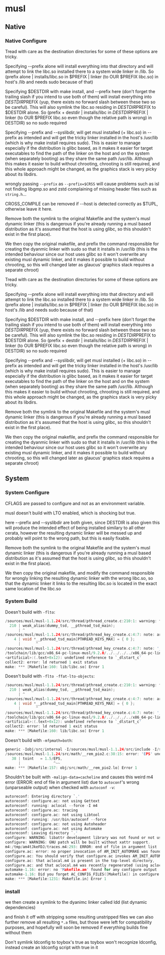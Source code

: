 # musl
## Native
### Native Configure
Tread with care as the destination directories for some of these options
are tricky.

Specifying --prefix alone will install everything into that directory and
will attempt to link the libc.so installed there to a system wide linker in
/lib.
So (prefix alone | installs/libc.so in $PREFIX | linker (to OUR $PREFIX
libc.so) in host's /lib and needs sudo because of that)

Specifying $DESTDIR with make install, and --prefix here (don't forget
the trailing slash if you intend to use both of them) will install
everything into $DESTDIR$PREFIX (yup, there exists no forward slash between
these two so be careful). This will also symlink the libc.so residing in
$DESTDIR$PREFIX to $DESTDIR alone.
So (prefix + destdir | installs/libc in $DESTDIR$PREFIX | linker (to OUR 
$PREFIX libc.so even though the relative path is wrong) in DESTDIR) so no
sudo required

Specifying --prefix and --syslibdir, will get musl installed (+ libc.so) in
--prefix as intended and will get the tricky linker installed in the host's
/usr/lib (which is why make install requires sudo). This is easier to
manage especially if the distribution is glibc based, as it makes it easier
for target executables to find the path of the linker on the host and on
the system (when separately booting) as they share the same path /usr/lib.
Although this makes it easier to build without chrooting, chrooting is still
required, and this whole approach might be changed, as the graphics stack
is very picky about its libdirs.

wrongly passing `--prefix` as `--prefix=$CRSS` will cause problems such as
isl not finding libgmp.so and zstd complaining of missing header files such
as `string.h`...

CROSS_COMPILE can be removed if --host is detected correctly as $TUPL,
otherwise leave it here.

Remove both the symlink to the original Makefile and the system's musl
dynamic linker (this is dangerous if you're already running a musl based
distribution as it's assumed that the host is using glibc, so this shouldn't
exist in the first place).

We then copy the original makefile, and prefix the command responsible
for creating the dyanmic linker with sudo so that it installs in /usr/lib
(this is the intended behaviour since our host uses glibc so it won't
overwrite any existing musl dynamic linker, and it makes it possible to
build without chrooting, so this will changed later as glaucus' graphics
stack requires a separate chroot)

Tread with care as the destination directories for some of these options
are tricky.

Specifying --prefix alone will install everything into that directory and
will attempt to link the libc.so installed there to a system wide linker in
/lib.
So (prefix alone | installs/libc.so in $PREFIX | linker (to OUR $PREFIX
libc.so) in host's /lib and needs sudo because of that)

Specifying $DESTDIR with make install, and --prefix here (don't forget
the trailing slash if you intend to use both of them) will install
everything into $DESTDIR$PREFIX (yup, there exists no forward slash between
these two so be careful). This will also symlink the libc.so residing in
$DESTDIR$PREFIX to $DESTDIR alone.
So (prefix + destdir | installs/libc in $DESTDIR$PREFIX | linker (to OUR 
$PREFIX libc.so even though the relative path is wrong) in DESTDIR) so no
sudo required

Specifying --prefix and --syslibdir, will get musl installed (+ libc.so) in
--prefix as intended and will get the tricky linker installed in the host's
/usr/lib (which is why make install requires sudo). This is easier to
manage especially if the distribution is glibc based, as it makes it easier
for target executables to find the path of the linker on the host and on
the system (when separately booting) as they share the same path /usr/lib.
Although this makes it easier to build without chrooting, chrooting is still
required, and this whole approach might be changed, as the graphics stack
is very picky about its libdirs.

Remove both the symlink to the original Makefile and the system's musl
dynamic linker (this is dangerous if you're already running a musl based
distribution as it's assumed that the host is using glibc, so this shouldn't
exist in the first place).

We then copy the original makefile, and prefix the command responsible
for creating the dyanmic linker with sudo so that it installs in /usr/lib
(this is the intended behaviour since our host uses glibc so it won't
overwrite any existing musl dynamic linker, and it makes it possible to
build without chrooting, so this will changed later as glaucus' graphics
stack requires a separate chroot)

## System
### System Configure

CFLAGS are passed to configure and not as an environment variable.

musl doesn't build with LTO enabled, which is shocking but true.

here --prefix and --syslibdir are both given, since DESTDIR is also given
this will produce the intended effect of being installed similary to all
other cerata, however the resulting dynamic linker will be messed up and
probably will point to the wrong path, but this is easily fixable.

Remove both the symlink to the original Makefile and the system's musl
dynamic linker (this is dangerous if you're already running a musl based
distribution as it's assumed that the host is using glibc, so this shouldn't
exist in the first place).

We then copy the original makefile, and modify the command responsible
for wrongly linking the resulting dynamic linker with the wrong libc.so, so
that the dynamic linker it links to the resulting libc.so is located in the
exact same location of the libc.so

### System Build
Doesn't build with `-flto`:
```C
/sources/musl/musl-1.1.24/src/thread/pthread_create.c:210:1: warning: type of '__pthread_tsd_main' does not match original declaration [-Wlto-type-mismatch]
  210 | weak_alias(dummy_tsd, __pthread_tsd_main);
      | ^
/sources/musl/musl-1.1.24/src/thread/pthread_key_create.c:4:7: note: array types have different bounds
    4 | void *__pthread_tsd_main[PTHREAD_KEYS_MAX] = { 0 };
      |       ^
/sources/musl/musl-1.1.24/src/thread/pthread_key_create.c:4:7: note: '__pthread_tsd_main' was previously declared here
/toolchain/lib/gcc/x86_64-pc-linux-musl/9.2.0/../../../../x86_64-pc-linux-musl/bin/ld: /tmp/libc.so.CLKaIL.ltrans0.ltrans.o: in function `_dlstart':
<artificial>:(.text+0x12): undefined reference to `_dlstart_c'
collect2: error: ld returned 1 exit status
make: *** [Makefile:160: lib/libc.so] Error 1
```

Doesn't build with `-flto -ffat-lto-objects`:
```C
/sources/musl/musl-1.1.24/src/thread/pthread_create.c:210:1: warning: type of '__pthread_tsd_main' does not match original declaration [-Wlto-type-mismatch]
  210 | weak_alias(dummy_tsd, __pthread_tsd_main);
      | ^
/sources/musl/musl-1.1.24/src/thread/pthread_key_create.c:4:7: note: array types have different bounds
    4 | void *__pthread_tsd_main[PTHREAD_KEYS_MAX] = { 0 };
      |       ^
/sources/musl/musl-1.1.24/src/thread/pthread_key_create.c:4:7: note: '__pthread_tsd_main' was previously declared here
/toolchain/lib/gcc/x86_64-pc-linux-musl/9.2.0/../../../../x86_64-pc-linux-musl/bin/ld: /tmp/libc.so.deGbKp.ltrans0.ltrans.o: in function `_dlstart':
<artificial>:(.text+0x12): undefined reference to `_dlstart_c'
collect2: error: ld returned 1 exit status
make: *** [Makefile:160: lib/libc.so] Error 1
```

Doesn't build with `-mfpmath=both`:
```C
generic -Iobj/src/internal -I/sources/musl/musl-1.1.24/src/include -I/sources/musl/musl-1.1.24/src/internal -Iobj/include -I/sources/musl/musl-1.1.24/include  -pipe -fno-unwind-tables -fno-asynchronous-unwind-tables -ffunction-sections -fdata-sections -Werror=implicit-function-declaration -Werror=implicit-int -Werror=pointer-sign -Werror=pointer-arith -pipe -fopenmp -g0 -Ofast -fmodulo-sched -fmodulo-sched-allow-regmoves -fgcse-sm -fgcse-las -fira-loop-pressure -fipa-pta -fgraphite-identity -floop-nest-optimize -fmerge-all-constants -fdevirtualize-at-ltrans -fno-semantic-interposition -fvariable-expansion-in-unroller -ftracer -funroll-loops -s -fno-common -fno-plt -march=x86-64 -mtls-dialect=gnu2 -mfpmath=both -malign-data=cacheline -fPIC -c -o obj/src/math/__rem_pio2.lo /sources/musl/musl-1.1.24/src/math/__rem_pio2.c
/sources/musl/musl-1.1.24/src/math/__rem_pio2.c:38:15: error: 'EPS' undeclared here (not in a function)
   38 | toint   = 1.5/EPS,
      |               ^~~
make: *** [Makefile:157: obj/src/math/__rem_pio2.lo] Error 1
```

Shouldn't be built with `-malign-data=cacheline` and causes this weird m4 error
(ERROR: end of file in argument list) due to `autoconf`'s wrong (unparseable
output) when checked with `autoconf -v`:
```C
autoreconf: Entering directory `.'
autoreconf: configure.ac: not using Gettext
autoreconf: running: aclocal --force -I m4
autoreconf: configure.ac: tracing
autoreconf: configure.ac: not using Libtool
autoreconf: running: /usr/bin/autoconf --force
autoreconf: configure.ac: not using Autoheader
autoreconf: configure.ac: not using Automake
autoreconf: Leaving directory `.'
configure: WARNING: libattr development library was not found or not usable.
configure: WARNING: GNU patch will be built without xattr support.
m4:/tmp/am4tJkeFDJ/traces.m4:293: ERROR: end of file in argument list
configure.ac: error: no proper invocation of AM_INIT_AUTOMAKE was found.
configure.ac: You should verify that configure.ac invokes AM_INIT_AUTOMAKE,
configure.ac: that aclocal.m4 is present in the top-level directory,
configure.ac: and that aclocal.m4 was recently regenerated (using aclocal)
automake-1.16: error: no 'Makefile.am' found for any configure output
automake-1.16: Did you forget AC_CONFIG_FILES([Makefile]) in configure.ac?
make: *** [Makefile:1231: Makefile.in] Error 1
```
### install

we then create a symlink to the dyanimc linker called ldd (list dynamic
dependencies)

and finish it off with stripping some resulting unstripped files
we can also further remove all resulting `*.a` files, but those were left
for compatibility purposes, and hopefully will soon be removed if everything
builds fine without them

Don't symlink ldconfig to toybox's true as toybox won't recognize ldconfig,
instead create an ldconfig script with true in it
